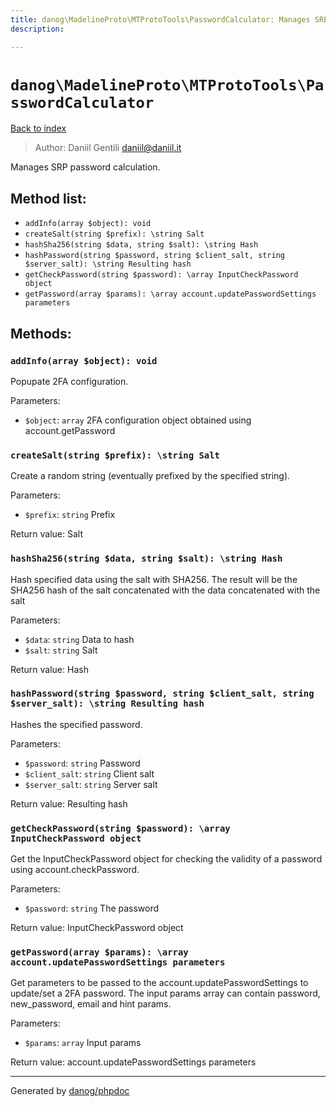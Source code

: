 ```yaml
---
title: danog\MadelineProto\MTProtoTools\PasswordCalculator: Manages SRP password calculation.
description: 

---
```

# `danog\MadelineProto\MTProtoTools\PasswordCalculator`
[Back to index](../../../index.md)

> Author: Daniil Gentili <daniil@daniil.it>  
  

Manages SRP password calculation.  




## Method list:
* `addInfo(array $object): void`
* `createSalt(string $prefix): \string Salt`
* `hashSha256(string $data, string $salt): \string Hash`
* `hashPassword(string $password, string $client_salt, string $server_salt): \string Resulting hash`
* `getCheckPassword(string $password): \array InputCheckPassword object`
* `getPassword(array $params): \array account.updatePasswordSettings parameters`

## Methods:
### `addInfo(array $object): void`

Popupate 2FA configuration.


Parameters:
* `$object`: `array` 2FA configuration object obtained using account.getPassword  



### `createSalt(string $prefix): \string Salt`

Create a random string (eventually prefixed by the specified string).


Parameters:
* `$prefix`: `string` Prefix  


Return value: Salt


### `hashSha256(string $data, string $salt): \string Hash`

Hash specified data using the salt with SHA256.
The result will be the SHA256 hash of the salt concatenated with the data concatenated with the salt

Parameters:
* `$data`: `string` Data to hash  
* `$salt`: `string` Salt  


Return value: Hash


### `hashPassword(string $password, string $client_salt, string $server_salt): \string Resulting hash`

Hashes the specified password.


Parameters:
* `$password`: `string` Password  
* `$client_salt`: `string` Client salt  
* `$server_salt`: `string` Server salt  


Return value: Resulting hash


### `getCheckPassword(string $password): \array InputCheckPassword object`

Get the InputCheckPassword object for checking the validity of a password using account.checkPassword.


Parameters:
* `$password`: `string` The password  


Return value: InputCheckPassword object


### `getPassword(array $params): \array account.updatePasswordSettings parameters`

Get parameters to be passed to the account.updatePasswordSettings to update/set a 2FA password.
The input params array can contain password, new_password, email and hint params.

Parameters:
* `$params`: `array` Input params  


Return value: account.updatePasswordSettings parameters


---
Generated by [danog/phpdoc](https://phpdoc.daniil.it)
